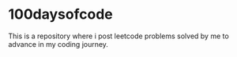 # 100daysofcode
This is a repository where i post leetcode problems solved by me to advance in my coding journey.

